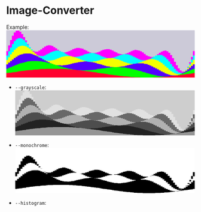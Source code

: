 # Image-Converter
Example:
![original](https://github.com/TsHristov/Image-Converter/blob/master/Samples/original.png)

* `--grayscale`:
![--grayscale](https://github.com/TsHristov/Image-Converter/blob/master/Grayscale/grayscale.png)

* `--monochrome`:
![--monochrome](https://github.com/TsHristov/Image-Converter/blob/master/Monochrome/monochrome.png)

* `--histogram`:
